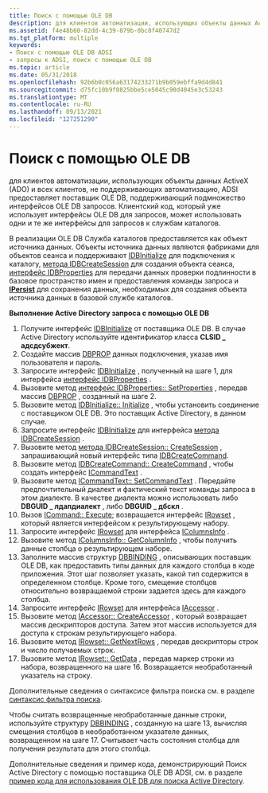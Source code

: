 ```yaml
---
title: Поиск с помощью OLE DB
description: для клиентов автоматизации, использующих объекты данных ActiveX (ADO) и всех клиентов, не поддерживающих автоматизацию, ADSI предоставляет поставщик OLE DB, поддерживающий подмножество интерфейсов OLE DB запросов.
ms.assetid: f4e48b60-82dd-4c39-879b-0bc8f40747d2
ms.tgt_platform: multiple
keywords:
- Поиск с помощью OLE DB ADSI
- запросы к ADSI, поиск с помощью OLE DB
ms.topic: article
ms.date: 05/31/2018
ms.openlocfilehash: 92b6b0c056a63174233271b9b059ebffa9d4d841
ms.sourcegitcommit: d75fc10b9f0825bbe5ce5045c90d4045e3c53243
ms.translationtype: MT
ms.contentlocale: ru-RU
ms.lasthandoff: 09/13/2021
ms.locfileid: "127251290"
---
```

# <a name="searching-with-ole-db"></a>Поиск с помощью OLE DB

для клиентов автоматизации, использующих объекты данных ActiveX (ADO) и всех клиентов, не поддерживающих автоматизацию, ADSI предоставляет поставщик OLE DB, поддерживающий подмножество интерфейсов OLE DB запросов. Клиентский код, который уже использует интерфейсы OLE DB для запросов, может использовать одни и те же интерфейсы для запросов к службам каталогов.

В реализации OLE DB Служба каталогов предоставляется как объект источника данных. Объекты источника данных являются фабриками для объектов сеанса и поддерживают [IDBInitialize](/previous-versions/windows/desktop/ms713706(v=vs.85)) для подключения к каталогу, [метода IDBCreateSession](/previous-versions/windows/desktop/ms724076(v=vs.85)) для создания объекта сеанса, [интерфейс IDBProperties](/previous-versions/windows/desktop/ms719607(v=vs.85)) для передачи данных проверки подлинности в базовое пространство имен и предоставления команды запроса и [**IPersist**](/windows/win32/api/objidl/nn-objidl-ipersist) для сохранения данных, необходимых для создания объекта источника данных в базовой службе каталогов.

**Выполнение Active Directory запроса с помощью OLE DB**

1.  Получите интерфейс [IDBInitialize](/previous-versions/windows/desktop/ms713706(v=vs.85)) от поставщика OLE DB. В случае Active Directory используйте идентификатор класса **CLSID \_ адсдсубжект**.
2.  Создайте массив [DBPROP](/previous-versions/windows/desktop/ms717970(v=vs.85)) данных подключения, указав имя пользователя и пароль.
3.  Запросите интерфейс [IDBInitialize](/previous-versions/windows/desktop/ms713706(v=vs.85)) , полученный на шаге 1, для интерфейса [интерфейс IDBProperties](/previous-versions/windows/desktop/ms719607(v=vs.85)) .
4.  Вызовите метод [интерфейс IDBProperties:: SetProperties](/previous-versions/windows/desktop/ms723049(v=vs.85)) , передав массив [DBPROP](/previous-versions/windows/desktop/ms717970(v=vs.85)) , созданный на шаге 2.
5.  Вызовите метод [IDBInitialize:: Initialize](/previous-versions/windows/desktop/ms718026(v=vs.85)) , чтобы установить соединение с поставщиком OLE DB. Это поставщик Active Directory, в данном случае.
6.  Запросите интерфейс [IDBInitialize](/previous-versions/windows/desktop/ms713706(v=vs.85)) для интерфейса [метода IDBCreateSession](/previous-versions/windows/desktop/ms724076(v=vs.85)) .
7.  Вызовите метод [метода IDBCreateSession:: CreateSession](/previous-versions/windows/desktop/ms714942(v=vs.85)) , запрашивающий новый интерфейс типа [IDBCreateCommand](/previous-versions/windows/desktop/ms711625(v=vs.85)).
8.  Вызовите метод [IDBCreateCommand:: CreateCommand](/previous-versions/windows/desktop/ms709772(v=vs.85)) , чтобы создать интерфейс [ICommandText](/previous-versions/windows/desktop/ms714914(v=vs.85)) .
9.  Вызовите метод [ICommandText:: SetCommandText](/previous-versions/windows/desktop/ms709757(v=vs.85)) . Передайте предпочтительный диалект и фактический текст команды запроса в этом диалекте. В качестве диалекта можно использовать либо **DBGUID \_ лдапдиалект** , либо **DBGUID \_ дбскл** .
10. Вызов [ICommand:: Execute](/previous-versions/windows/desktop/ms718095(v=vs.85)); возвращается интерфейс [IRowset](/previous-versions/windows/desktop/ms720986(v=vs.85)) , который является интерфейсом к результирующему набору.
11. Запросите интерфейс [IRowset](/previous-versions/windows/desktop/ms720986(v=vs.85)) для интерфейса [IColumnsInfo](/previous-versions/windows/desktop/ms725401(v=vs.85)) .
12. Вызовите метод [IColumnsInfo:: GetColumnInfo](/previous-versions/windows/desktop/ms722704(v=vs.85)) , чтобы получить данные столбца о результирующем наборе.
13. Заполните массив структур [DBBINDING](/previous-versions/windows/desktop/ms716845(v=vs.85)) , описывающих поставщик OLE DB, как предоставить типы данных для каждого столбца в коде приложения. Этот шаг позволяет указать, какой тип содержится в определенном столбце. Кроме того, смещение столбцов относительно возвращаемой строки задается здесь для каждого столбца.
14. Запросите интерфейс [IRowset](/previous-versions/windows/desktop/ms720986(v=vs.85)) для интерфейса [IAccessor](/previous-versions/windows/desktop/ms719672(v=vs.85)) .
15. Вызовите метод [IAccessor:: CreateAccessor](/previous-versions/windows/desktop/ms720969(v=vs.85)) , который возвращает массив дескрипторов доступа. Затем этот массив используется для доступа к строкам результирующего набора.
16. Вызовите метод [IRowset:: GetNextRows](/previous-versions/windows/desktop/ms709827(v=vs.85)) , передав дескрипторы строк и число получаемых строк.
17. Вызовите метод [IRowset:: GetData](/previous-versions/windows/desktop/ms716988(v=vs.85)) , передав маркер строки из набора, возвращенного на шаге 16. Возвращается необработанный указатель на строку.

Дополнительные сведения о синтаксисе фильтра поиска см. в разделе [синтаксис фильтра поиска](search-filter-syntax.md).

Чтобы считать возвращенные необработанные данные строки, используйте структуру [DBBINDING](/previous-versions/windows/desktop/ms716845(v=vs.85)) , созданную на шаге 13, вычисляя смещения столбцов в необработанном указателе данных, возвращенном на шаге 17. Считывает часть состояния столбца для получения результата для этого столбца.

Дополнительные сведения и пример кода, демонстрирующий Поиск Active Directory с помощью поставщика OLE DB ADSI, см. в разделе [пример кода для использования OLE DB для поиска Active Directory](example-code-for-using-ole-db-to-search-active-directory.md).

 

 